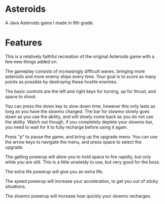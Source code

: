 # Asteroids
A Java Asteroids game I made in 9th grade.
# Features
This is a relatively faithful recreation of the original Asteroids game with a few new things added on.

The gameplay consists of increasingly difficult waves, bringing more asteroids and more enemy ships every time. Your goal is to score as many points as possible by destroying these hostile enemies.

The basic controls are the left and right keys for turning, up for thrust, and space to shoot.

You can press the down key to slow down time, however this only lasts as long as you have the slowmo charged. The bar for slowmo slowly goes down as you use the ability, and will slowly come back as you do not use the ability. Watch out though, if you completely deplete your slowmo bar, you need to wait for it to fully recharge before using it again.

Press "p" to pause the game, and bring up the upgrade menu. You can use the arrow keys to navigate the menu, and press space to select the upgrade.

The gatling powerup will allow you to hold space to fire rapidly, but only while you are still. This is a little unwieldy to use, but very good for the boss.

The extra life powerup will give you an extra life.

The speed powerup will increase your acceleration, to get you out of sticky situations.

The slowmo powerup will increase how quickly your slowmo recharges.
